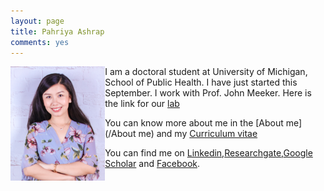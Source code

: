 ```yaml
---
layout: page
title: Pahriya Ashrap
comments: yes
---
```


<img align="left" src="/media/image/Meekerlab_web_pahriya.png" height="30%" width="30%">

  I am a doctoral student at University of Michigan, School of Public Health. I have just started this September. I work with Prof. John Meeker. Here is the link for our [lab](https://sites.google.com/a/umich.edu/meekerlab/home)



  You can know more about me in the [About me](/About me) and my [Curriculum vitae](/media/pdf/CV-09-19-2017.pdf)


<!-- > This site was created with [Jekyll](https://github.com/mojombo/jekyll) and the template was derived from the site [setImpl](http://lhzhang.com/) by Linghua Zhang; the homepage was based on the design of [Tao Zhang](http://ztpala.com/) (thanks a lot, guys!). You may need a decent web browser to view this site (such as Firefox or Chrome), otherwise the layout can be a mess and the fonts can look ugly. You can navigate to the last post by the left-arrow key (`<-`) or next post by right-arrow (`->`), or equivalently keys `J` and `K`.-->

<!--This page seems just redundant and useless. Maybe you don't want this,
pashrap.-->


  You can find me on [Linkedin](https://www.linkedin.com/in/pahriya-ashrap-paheliya-aixilafu-084900108/),[Researchgate](https://www.researchgate.net/profile/Paheliya_Aixilafu),[Google Scholar](https://scholar.google.com/citations?user=O83SoRkAAAAJ&hl=en) and [Facebook](https://www.facebook.com/paheliya.aixilafu).


